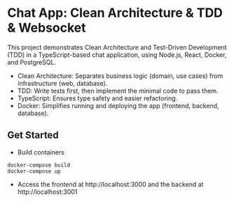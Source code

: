 # Chat App: Clean Architecture & TDD & Websocket

This project demonstrates Clean Architecture and Test-Driven Development (TDD) in a TypeScript-based chat application, using Node.js, React, Docker, and PostgreSQL.

-   Clean Architecture: Separates business logic (domain, use cases) from infrastructure (web, database).
-   TDD: Write tests first, then implement the minimal code to pass them.
-   TypeScript: Ensures type safety and easier refactoring.
-   Docker: Simplifies running and deploying the app (frontend, backend, database).

## Get Started

-   Build containers

```
docker-compose build
docker-compose up
```

-   Access the frontend at http://localhost:3000 and the backend at http://localhost:3001

